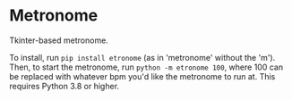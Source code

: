 # Metronome
Tkinter-based metronome.

To install, run `pip install etronome` (as in 'metronome' without the 'm'). Then, to start the metronome, run `python -m etronome 100`, where 100 can be replaced with whatever bpm you'd like the metronome to run at. This requires Python 3.8 or higher.

